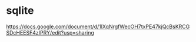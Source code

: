 # sqlite
https://docs.google.com/document/d/1lXqNrgfWecOH7txPE47kjQcBsKRCGSDcHEESF4zIPRY/edit?usp=sharing
